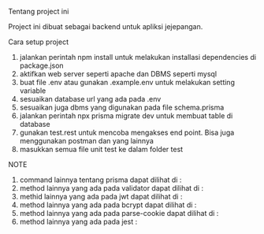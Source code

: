 Tentang project ini

Project ini dibuat sebagai backend untuk apliksi jejepangan.

Cara setup project

1. jalankan perintah npm install untuk melakukan installasi dependencies di package.json
2. aktifkan web server seperti apache dan DBMS seperti mysql
3. buat file .env atau gunakan .example.env untuk melakukan setting variable
4. sesuaikan database url yang ada pada .env
5. sesuaikan juga dbms yang digunakan pada file schema.prisma
6. jalankan perintah npx prisma migrate dev untuk membuat table di database
7. gunakan test.rest untuk mencoba mengakses end point. Bisa juga menggunakan postman dan yang lainnya
8. masukkan semua file unit test ke dalam folder test

NOTE
1. command lainnya tentang prisma dapat dilihat di : 
2. method lainnya yang ada pada validator dapat dilihat di : 
3. methid lainnya yang ada pada jwt dapat dilihat di : 
4. method lainnya yang ada pada bcrypt dapat dilihat di : 
5. method lainnya yang ada pada parse-cookie dapat dilihat di : 
6. method lainnya yang ada pada jest : 